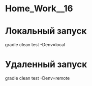 # Home_Work__16

# Локальный запуск
gradle clean test -Denv=local  
# Удаленный запуск 
gradle clean test -Denv=remote  
